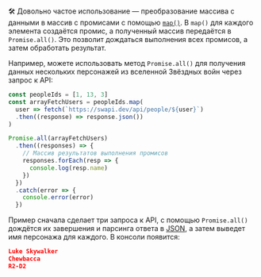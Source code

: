 🛠 Довольно частое использование — преобразование массива с данными в массив с промисами с помощью [`map()`](/js/array-map/). В `map()` для каждого элемента создаётся промис, а полученный массив передаётся в `Promise.all()`. Это позволит дождаться выполнения всех промисов, а затем обработать результат.

Например, можете использовать метод `Promise.all()` для получения данных нескольких персонажей из вселенной Звёздных войн через запрос к API:

```js
const peopleIds = [1, 13, 3]
const arrayFetchUsers = peopleIds.map(
  user => fetch(`https://swapi.dev/api/people/${user}`)
  .then((response) => response.json())
)

Promise.all(arrayFetchUsers)
  .then((responses) => {
    // Массив результатов выполнения промисов
    responses.forEach(resp => {
      console.log(resp.name)
    })
  })
  .catch(error => {
    console.error(error)
  })
```

Пример сначала сделает три запроса к API, с помощью `Promise.all()` дождётся их завершения и парсинга ответа в [JSON](/tools/json/), а затем выведет имя персонажа для каждого. В консоли появится:

```json
Luke Skywalker
Chewbacca
R2-D2
```
